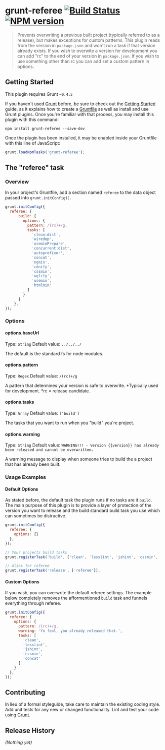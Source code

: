 # grunt-referee [![Build Status](https://travis-ci.org/talentpair/grunt-referee.svg?branch=master)](https://travis-ci.org/talentpair/grunt-referee) [![NPM version](https://badge.fury.io/js/grunt-referee.svg)](http://badge.fury.io/js/grunt-referee)

> Prevents overwriting a previous built project (typically referred to as a release), but makes exceptions for custom patterns. This plugin reads from the version in `package.json` and won't run a task if that version already exists. If you wish to overwite a version for development you can add "rc" to the end of your version in `package.json`. If you wish to use something other than rc you can add set a custom pattern in options.


## Getting Started
This plugin requires Grunt `~0.4.5`

If you haven't used [Grunt](http://gruntjs.com/) before, be sure to check out the [Getting Started](http://gruntjs.com/getting-started) guide, as it explains how to create a [Gruntfile](http://gruntjs.com/sample-gruntfile) as well as install and use Grunt plugins. Once you're familiar with that process, you may install this plugin with this command:

```shell
npm install grunt-referee --save-dev
```

Once the plugin has been installed, it may be enabled inside your Gruntfile with this line of JavaScript:

```js
grunt.loadNpmTasks('grunt-referee');
```

## The "referee" task

### Overview
In your project's Gruntfile, add a section named `referee` to the data object passed into `grunt.initConfig()`.

```js
grunt.initConfig({
  referee: {
      build: {
        options: {
          pattern: /(rc)+/g,
          tasks: [
            'clean:dist',
            'wiredep',
            'useminPrepare',
            'concurrent:dist',
            'autoprefixer',
            'concat',
            'ngmin',
            'cdnify',
            'cssmin',
            'uglify',
            'usemin',
            'htmlmin'
          ]
        }
      }
    },
});
```

### Options

#### options.baseUrl
Type: `String`
Default value: `../../../`

The default is the standard fs for node modules.

#### options.pattern
Type: `Regex`
Default value: `/(rc)+/g`

A pattern that determines your version is safe to overwrite. *Typically used for development. *rc = release candidate.

#### options.tasks
Type: `Array`
Default value: `['build']`

The tasks that you want to run when you "build" you're project.

#### options.warning
Type: `String`
Default value: `WARNING!!! - Version {{version}} has already been released and cannot be overwritten.`

A warning message to display when someone tries to build the a project that has already been built.

### Usage Examples

#### Default Options
As stated before, the default task the plugin runs if no tasks are it `build`. The main purpose of
this plugin is to provide a layer of protection of the version you want to release and the build standard
build task you use which can sometimes be distructive.

```js
grunt.initConfig({
  referee: {
    options: {}
  },
});

// Your projects build tasks
grunt.registerTask('build', ['clean', 'lesslint', 'jshint', 'cssmin', 'concat']);

// Alias for referee
grunt.registerTask('release', ['referee']);
```

#### Custom Options
If you wish, you can overwrite the default referee settings. The example below completely removes
the afformentioned `build` task and funnels everything through referee.

```js
grunt.initConfig({
  referee: {
    options: {
      pattern: /(rc)+/g,
      warning: 'Yo fool, you already released that.',
      tasks: [
        'clean',
        'lesslint',
        'jshint',
        'cssmin',
        'concat'
      ]
    }
  },
});
```

## Contributing
In lieu of a formal styleguide, take care to maintain the existing coding style. Add unit tests for any new or changed functionality. Lint and test your code using [Grunt](http://gruntjs.com/).

## Release History
_(Nothing yet)_

